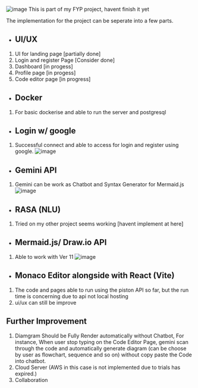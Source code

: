 ![image](https://github.com/user-attachments/assets/1d9ad66b-d4f7-457c-83ae-0b1bc4714de9)
This is part of my FYP project, havent finish it yet

The implementation for the project can be seperate into a few parts.

- **UI/UX**
  -----------
1. UI for landing page [partially done]
2. Login and register Page [Consider done]
3. Dashboard [in progess]
4. Profile page [in progess]
5. Code editor page [in progress]
   
- **Docker**
  -----------
1. For basic dockerise and able to run the server and postgresql
   
- **Login w/ google**
  -----------
1. Successful connect and able to access for login and register using google.
   ![image](https://github.com/user-attachments/assets/e4d18da8-7cbd-4baf-9017-994e183da3eb)

   
- **Gemini API**
   -----------
1. Gemini can be work as Chatbot and Syntax Generator for Mermaid.js
   ![image](https://github.com/user-attachments/assets/ea93b5cb-f725-4bed-baa8-66c226023830)

     
- **RASA (NLU)**
  -----------
1. Tried on my other project seems working [havent implement at here]
  
- **Mermaid.js/ Draw.io API**
  -----------
1. Able to work with Ver 11
   ![image](https://github.com/user-attachments/assets/8066ea11-b775-4ee8-bdf8-cc0b9639560f)

   
- **Monaco Editor alongside with React (Vite)**
  -----------
1. The code and pages able to run using the piston API so far, but the run time is concerning due to api not local hosting
2. ui/ux can still be improve

**Further Improvement**
  -----------
1. Diamgram Should be Fully Render automatically without Chatbot, For instance, When user stop typing on the Code Editor Page, gemini scan through the code and automatically generate diagram (can be choose by user as flowchart, sequence and so on) without copy paste the
   Code into chatbot.
2. Cloud Server (AWS in this case is not implemented due to trials has expired.)
3. Collaboration 


